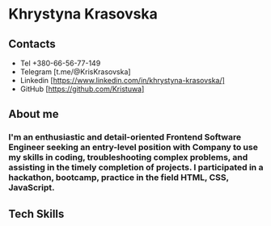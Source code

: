 # Khrystyna Krasovska

## Contacts

- Tel +380-66-56-77-149
- Telegram [t.me/@KrisKrasovska]
- Linkedin [https://www.linkedin.com/in/khrystyna-krasovska/]
- GitHub [https://github.com/Kristuwa]

## About me

### I'm an enthusiastic and detail-oriented Frontend Software Engineer seeking an entry-level position with Company to use my skills in coding, troubleshooting complex problems, and assisting in the timely completion of projects. I participated in a hackathon, bootcamp, practice in the field HTML, CSS, JavaScript.

## Tech Skills
